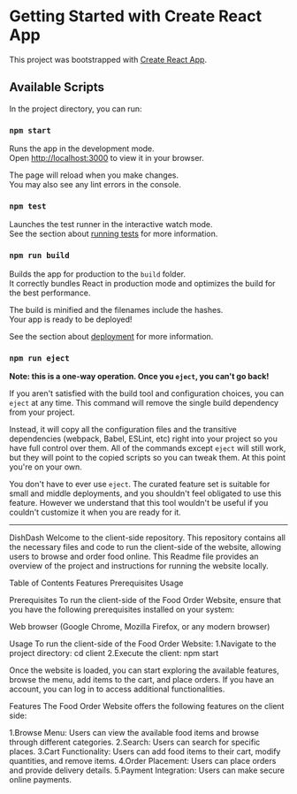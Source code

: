 # Getting Started with Create React App

This project was bootstrapped with [Create React App](https://github.com/facebook/create-react-app).

## Available Scripts

In the project directory, you can run:

### `npm start`

Runs the app in the development mode.\
Open [http://localhost:3000](http://localhost:3000) to view it in your browser.

The page will reload when you make changes.\
You may also see any lint errors in the console.

### `npm test`

Launches the test runner in the interactive watch mode.\
See the section about [running tests](https://facebook.github.io/create-react-app/docs/running-tests) for more information.

### `npm run build`

Builds the app for production to the `build` folder.\
It correctly bundles React in production mode and optimizes the build for the best performance.

The build is minified and the filenames include the hashes.\
Your app is ready to be deployed!

See the section about [deployment](https://facebook.github.io/create-react-app/docs/deployment) for more information.

### `npm run eject`

**Note: this is a one-way operation. Once you `eject`, you can't go back!**

If you aren't satisfied with the build tool and configuration choices, you can `eject` at any time. This command will remove the single build dependency from your project.

Instead, it will copy all the configuration files and the transitive dependencies (webpack, Babel, ESLint, etc) right into your project so you have full control over them. All of the commands except `eject` will still work, but they will point to the copied scripts so you can tweak them. At this point you're on your own.

You don't have to ever use `eject`. The curated feature set is suitable for small and middle deployments, and you shouldn't feel obligated to use this feature. However we understand that this tool wouldn't be useful if you couldn't customize it when you are ready for it.

*******************************
DishDash
Welcome to the client-side repository. This repository contains all the necessary files and code to run the client-side of the website, allowing users to browse and order food online. This Readme file provides an overview of the project and instructions for running the website locally.

Table of Contents
Features
Prerequisites
Usage

Prerequisites
To run the client-side of the Food Order Website, ensure that you have the following prerequisites installed on your system:

Web browser (Google Chrome, Mozilla Firefox, or any modern browser)

Usage
To run the client-side of the Food Order Website: 
1.Navigate to the project directory: cd client
2.Execute the client: npm start

Once the website is loaded, you can start exploring the available features, browse the menu, add items to the cart, and place orders. If you have an account, you can log in to access additional functionalities.

Features
The Food Order Website offers the following features on the client side:

1.Browse Menu: Users can view the available food items and browse through different categories.
2.Search: Users can search for specific places.
3.Cart Functionality: Users can add food items to their cart, modify quantities, and remove items.
4.Order Placement: Users can place orders and provide delivery details.
5.Payment Integration: Users can make secure online payments.
